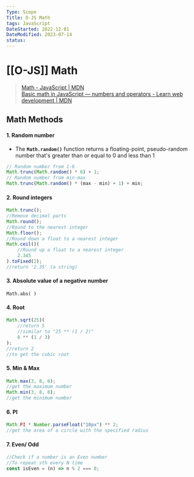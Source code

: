 ```yaml
---
Type: Scope
Title: O-JS Math
tags: JavaScript
DateStarted: 2022-12-01
DateModified: 2023-07-14
status:
---
```

# [[O-JS]] Math

> [Math - JavaScript | MDN](https://developer.mozilla.org/en-US/docs/Web/JavaScript/Reference/Global_Objects/Math)  
> [Basic math in JavaScript — numbers and operators - Learn web development | MDN](https://developer.mozilla.org/en-US/docs/Learn/JavaScript/First_steps/Math)

## Math Methods

#### 1. Random number

- The **`Math.random()`** function returns a floating-point, pseudo-random number that's greater than or equal to 0 and less than 1

```js
// Random number from 1-6
Math.trunc(Math.random() * 6) + 1;
// Random number from min-max
Math.trunc(Math.random() * (max - min) + 1) + min;
```

#### 2. Round integers

```js
Math.trunc();
//Remove decimal parts
Math.round();
//Round to the nearest integer
Math.floor();
//Round down a float to a nearest integer
Math.ceil()(
	//Round up a float to a nearest integer
	2.345
).toFixed(2);
//return '2.35' (a string)
```

#### 3. Absolute value of a negative number

```JS
Math.abs( )
```

#### 4. Root

```js
Math.sqrt(25)(
	//return 5
	//similar to "25 ** (1 / 2)"
	8 ** (1 / 3)
);
//return 2
//to get the cubic root
```

#### 5. Min & Max

```js
Math.max(3, 8, 6);
//get the maximum number
Math.min(3, 8, 6);
//get the minimum number
```

#### 6. PI

```js
Math.PI * Number.parseFloat("10px") ** 2;
//get the area of a circle with the specified radius
```

#### 7. Even/ Odd

```js
//Check if a number is an Even number
//To repeat sth every N time
const isEven = (n) => n % 2 === 0;
```
